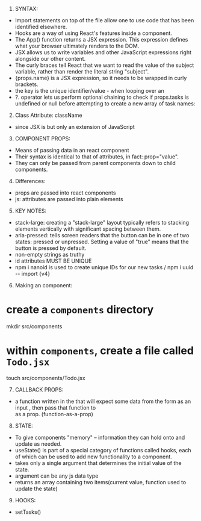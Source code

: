  1. SYNTAX: 
- Import statements on top of the file allow one to use code that has been identified elsewhere.
- Hooks are a way of using React's features inside a component.
- The App() function returns a JSX expression. This expression defines what your browser ultimately renders to the DOM.
- JSX allows us to write variables and other JavaScript expressions right alongside our other content. 
- The curly braces tell React that we want to read the value of the subject variable, rather than render the literal string "subject".
- {props.name} is a JSX expression, so it needs to be wrapped in curly brackets.
- the key is the unique identifier/value - when looping over an 
-  ?. operator lets us perform optional chaining to check if props.tasks is undefined or null before attempting to create a new array of task names:

2. Class Attribute: className 
- since JSX is but only an extension of JavaScript

3. COMPONENT PROPS: 
- Means of passing data in an react component 
- Their syntax is identical to that of attributes, in fact: prop="value".
- They can only be passed from parent components down to child components.

4. Differences: 
- props are passed into react components
- js: attributes are passed into plain elements

5. KEY NOTES: 
* stack-large: creating a "stack-large" layout typically refers to stacking elements vertically with significant spacing between them. 
* aria-pressed: tells screen readers that the button can be in one of two states: pressed or unpressed. Setting a value of "true" means that the button is pressed by default. 
* non-empty strings as truthy
* id attributes MUST BE UNIQUE 
* npm i nanoid is used to create unique IDs for our new tasks / npm i uuid -- import {v4}

6. Making an <Todo/> component:
# create a `components` directory
mkdir src/components

# within `components`, create a file called `Todo.jsx`
touch src/components/Todo.jsx

7. CALLBACK PROPS: 
- a function written in the <App /> that will expect some data from the form as an input , then pass that function to <Form/> as a prop. (function-as-a-prop)

8. STATE: 
- To give components "memory" – information they can hold onto and update as needed.
- useState() is part of a special category of functions called hooks, each of which can be used to add new functionality to a component. 
- takes only a single argument that determines the initial value of the state.
- argument can be any js data type 
- returns an array containing two items(current value, function used to update the state)

9. HOOKS: 
- setTasks()
